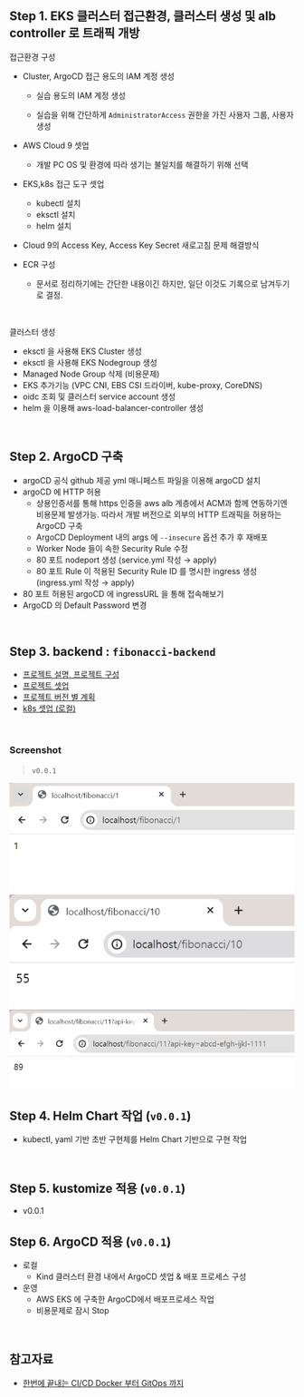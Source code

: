 ## Step 1. EKS 클러스터 접근환경, 클러스터 생성 및 alb controller 로 트래픽 개방 

접근환경 구성

- Cluster, ArgoCD 접근 용도의 IAM 계정 생성
  - 실습 용도의 IAM 계정 생성

  - 실습을 위해 간단하게 `AdministratorAccess` 권한을 가진 사용자 그룹, 사용자 생성

- AWS Cloud 9 셋업 
  - 개발 PC OS 및 환경에 따라 생기는 불일치를 해결하기 위해 선택

- EKS,k8s 접근 도구 셋업

  - kubectl 설치
  - eksctl 설치
  - helm 설치

- Cloud 9의 Access Key, Access Key Secret 새로고침 문제 해결방식

- ECR 구성
  - 문서로 정리하기에는 간단한 내용이긴 하지만, 일단 이것도 기록으로 남겨두기로 결정.

<br>

클러스터 생성

- eksctl 을 사용해 EKS Cluster 생성 
- eksctl 을 사용해 EKS Nodegroup 생성
- Managed Node Group 삭제 (비용문제)
- EKS 추가기능 (VPC CNI, EBS CSI 드라이버, kube-proxy, CoreDNS)
- oidc 조회 및 클러스터 service account 생성
- helm 을 이용해 aws-load-balancer-controller 생성

<br>


## Step 2. ArgoCD 구축

- argoCD 공식 github 제공 yml 매니페스트 파일을 이용해 argoCD 설치
- argoCD 에 HTTP 허용 
  - 상용인증서를 통해 https 인증을 aws alb 계층에서 ACM과 함께 연동하기엔 비용문제 발생가능. 따라서 개발 버전으로 외부의 HTTP 트래픽을 허용하는 ArgoCD 구축
  - ArgoCD Deployment 내의 args 에 `--insecure` 옵션 추가 후 재배포
  - Worker Node 들이 속한 Security Rule 수정
  - 80 포트 nodeport 생성 (service.yml 작성 → apply)
  - 80 포트 Rule 이 적용된 Security Rule ID 를 명시한 ingress 생성 (ingress.yml 작성 → apply)
- 80 포트 허용된 argoCD 에 ingressURL 을 통해 접속해보기
- ArgoCD 의 Default Password 변경

<br>



## Step 3. backend : `fibonacci-backend`
- [프로젝트 설명, 프로젝트 구성](https://chagchagchag.github.io/fibonacci-backend-docs/100.project-overview)
- [프로젝트 셋업](https://chagchagchag.github.io/fibonacci-backend-docs/101.project-setup)
- [프로젝트 버전 별 계획](https://chagchagchag.github.io/fibonacci-backend-docs/102.project-plan)
- [k8s 셋업 (로컬)](https://chagchagchag.github.io/fibonacci-backend-docs/103.local-k8s-setup)

<br>


### Screenshot

> `v0.0.1`

<img src="./img/CODE-EXAMPLE/2.png"/>

<br>

<img src="./img/CODE-EXAMPLE/3.png"/>



<br>

<img src="./img/CODE-EXAMPLE/4.png"/>

<br>


## Step 4. Helm Chart 작업 (`v0.0.1`)
- kubectl, yaml 기반 초반 구현체를 Helm Chart 기반으로 구현 작업
<br>

## Step 5. kustomize 적용 (`v0.0.1`)
- v0.0.1 


## Step 6. ArgoCD 적용 (`v0.0.1`)
- 로컬
  - Kind 클러스터 환경 내에서 ArgoCD 셋업 & 배포 프로세스 구성
- 운영
  - AWS EKS 에 구축한 ArgoCD에서 배포프로세스 작업
  - 비용문제로 잠시 Stop

<br>


## 참고자료 
- [한번에 끝내는 CI/CD Docker 부터 GitOps 까지](https://fastcampus.co.kr/dev_online_cicd)

